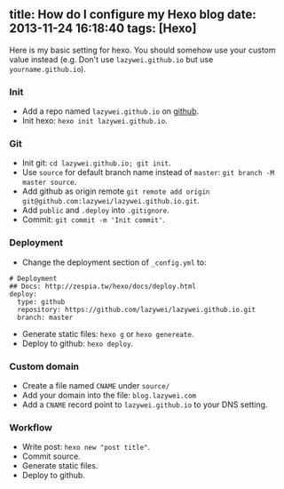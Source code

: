 title: How do I configure my Hexo blog
date: 2013-11-24 16:18:40
tags: [Hexo]
---

Here is my basic setting for hexo. You should somehow use your custom value instead (e.g. Don't use `lazywei.github.io` but use `yourname.github.io`).

### Init

- Add a repo named `lazywei.github.io` on [github](https://github.com/).
- Init hexo: `hexo init lazywei.github.io`.

### Git

- Init git: `cd lazywei.github.io; git init`.
- Use `source` for default branch name instead of `master`: `git branch -M master source`.
- Add github as origin remote `git remote add origin git@github.com:lazywei/lazywei.github.io.git`.
- Add `public` and `.deploy` into `.gitignore`.
- Commit: `git commit -m 'Init commit'`.

### Deployment

- Change the deployment section of `_config.yml` to:
```
# Deployment
## Docs: http://zespia.tw/hexo/docs/deploy.html
deploy:
  type: github
  repository: https://github.com/lazywei/lazywei.github.io.git
  branch: master
```
- Generate static files: `hexo g` or `hexo genereate`.
- Deploy to github: `hexo deploy`.

### Custom domain

- Create a file named `CNAME` under `source/`
- Add your domain into the file: `blog.lazywei.com`
- Add a `CNAME` record point to `lazywei.github.io` to your DNS setting.

### Workflow

- Write post: `hexo new "post title"`.
- Commit source.
- Generate static files.
- Deploy to github.
